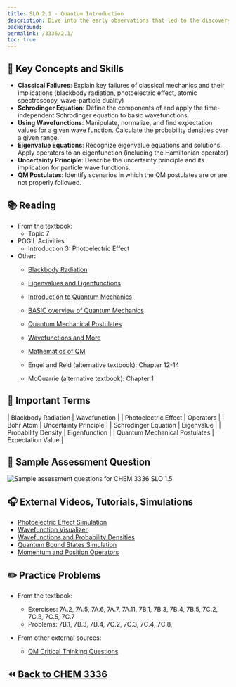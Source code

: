```yaml
---
title: SLO 2.1 - Quantum Introduction
description: Dive into the early observations that led to the discovery of quantum mechanics
background: 
permalink: /3336/2.1/
toc: true
---
```


## :key: Key Concepts and Skills 
* **Classical Failures**: Explain key failures of classical mechanics and their implications (blackbody radiation, photoelectric effect, atomic spectroscopy, wave-particle duality)
* **Schrodinger Equation**: Define the components of and apply the time-independent Schrodinger equation to basic wavefunctions.
* **Using Wavefunctions**: Manipulate, normalize, and find expectation values for a given wave function. Calculate the probability densities over a given range.
* **Eigenvalue Equations**: Recognize eigenvalue equations and solutions.
Apply operators to an eigenfunction (including the Hamiltonian operator) 
* **Uncertainty Principle**: Describe the uncertainty principle and its implication for particle wave functions.
* **QM Postulates**: Identify scenarios in which the QM postulates are or are not properly followed.


## :books: Reading

* From the textbook:
    * Topic 7
* POGIL Activities
    * Introduction 3: Photoelectric Effect
* Other:
    * <a href="http://hyperphysics.phy-astr.gsu.edu/hbase/mod6.html" target="_blank">Blackbody Radiation</a>
    * <a href="http://hyperphysics.phy-astr.gsu.edu/hbase/quantum/eigen.html" target="_blank">Eigenvalues and Eigenfunctions</a>
    * <a href="https://ocw.mit.edu/courses/22-02-introduction-to-applied-nuclear-physics-spring-2012/resources/mit22_02s12_lec_ch2/" target="_blank">Introduction to Quantum Mechanics</a>
    * <a href="https://drive.google.com/file/d/1EESg_18I8ufmaOoNzqeo4KsvaJyVpNhV/view" target="_blank">BASIC overview of Quantum Mechanics</a>
    * <a href="chrome-extension://efaidnbmnnnibpcajpcglclefindmkaj/https://nanohub.org/resources/4925/download/postulates.pdf" target="_blank">Quantum Mechanical Postulates</a>
    * <a href="https://openstax.org/books/university-physics-volume-3/pages/7-1-wave-functions" target="_blank">Wavefunctions and More</a>
    * <a href="chrome-extension://efaidnbmnnnibpcajpcglclefindmkaj/http://www.stat.ucla.edu/~ywu/linear.pdf" target="_blank">Mathematics of QM</a>

    * Engel and Reid (alternative textbook): Chapter 12-14
    * McQuarrie (alternative textbook): Chapter 1


## :paperclip: Important Terms

|  Blackbody Radiation | Wavefunction |
|  Photoelectric Effect  |  Operators  |
|  Bohr Atom  |  Uncertainty Principle  |
|  Schrodinger Equation  |  Eigenvalue  |
| Probability Density  | Eigenfunction  | 
| Quantum Mechanical Postulates | Expectation Value  | 

## :memo: Sample Assessment Question
![Sample assessment questions for CHEM 3336 SLO 1.5](/assets/theme/images/coming_soon.jpg "3336 SLO 2.1")

## :headphones: External Videos, Tutorials, Simulations

* <a href="https://phet.colorado.edu/en/simulations/photoelectric" target="_blank">Photoelectric Effect Simulation</a>
* <a href="https://ridiculousfish.com/wavefiz/" target="_blank">Wavefunction Visualizer</a>
* <a href="https://www.youtube.com/watch?v=vShpwplJyXk" target="_blank">Wavefunctions and Probability Densities</a>
* <a href="https://phet.colorado.edu/sims/cheerpj/bound-states/latest/bound-states.html?simulation=bound-states" target="_blank">Quantum Bound States Simulation</a>
* <a href="https://www.youtube.com/watch?v=cS6A7I-auf4" target="_blank">Momentum and Position Operators</a>


## :pencil2: Practice Problems
* From the textbook:
    * Exercises: 7A.2, 7A.5, 7A.6, 7A.7, 7A.11, 7B.1, 7B.3, 7B.4, 7B.5, 7C.2, 7C.3, 7C.5, 7C.7
    * Problems: 7B.1, 7B.3, 7B.4, 7C.2, 7C.3, 7C.4, 7C.8, 


* From other external sources: 
    * <a href="https://drive.google.com/file/d/11_f3BzxhpFkHyegF-P9pSWrdTOvbprs6/view" target="_blank">QM Critical Thinking Questions</a>


## :rewind: [Back to CHEM 3336](../)

